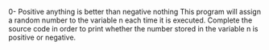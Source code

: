 0- Positive anything is better than negative nothing
This program will assign a random number to the variable n each time it is executed. Complete the source code in order to print whether the number stored in the variable n is positive or negative.
